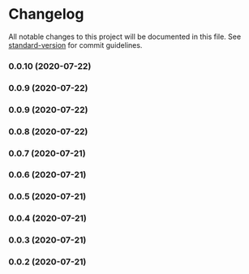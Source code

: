 # Changelog

All notable changes to this project will be documented in this file. See [standard-version](https://github.com/conventional-changelog/standard-version) for commit guidelines.

### 0.0.10 (2020-07-22)

### 0.0.9 (2020-07-22)

### 0.0.9 (2020-07-22)

### 0.0.8 (2020-07-22)

### 0.0.7 (2020-07-21)

### 0.0.6 (2020-07-21)

### 0.0.5 (2020-07-21)

### 0.0.4 (2020-07-21)

### 0.0.3 (2020-07-21)

### 0.0.2 (2020-07-21)

